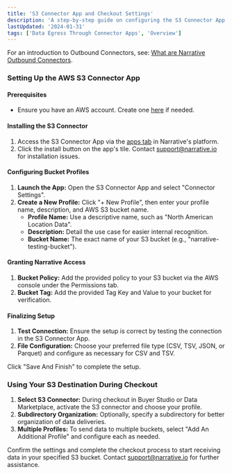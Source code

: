 ```yaml
---
title: 'S3 Connector App and Checkout Settings'
description: 'A step-by-step guide on configuring the S3 Connector App for direct data deliveries to your AWS S3 bucket.'
lastUpdated: '2024-01-31'
tags: ['Data Egress Through Connector Apps', 'Overview']
---
```


For an introduction to Outbound Connectors, see: [What are Narrative Outbound Connectors](https://kb.narrative.io/what-is-a-narrative-outbound-connector).

### Setting Up the AWS S3 Connector App

#### **Prerequisites**

- Ensure you have an AWS account. Create one [here](https://aws.amazon.com/pm/serv-s3/?trk=fecf68c9-3874-4ae2-a7ed-72b6d19c8034&sc_channel=ps&sc_campaign=acquisition&sc_medium=ACQ-P|PS-GO|Brand|Desktop|SU|Storage|S3|US|EN|Text&s_kwcid=AL!4422!3!488982706710!p!!g!!amazon%20s3%20account&ef_id=Cj0KCQjw4PKTBhD8ARIsAHChzRLobwTN-0URXY5Rt3vl4UpP2B0_uCA92enmL1SxIZX6Ff-s9rLmJvYaArGpEALw_wcB:G:s&s_kwcid=AL!4422!3!488982706710!p!!g!!amazon%20s3%20account) if needed.

#### **Installing the S3 Connector**

1. Access the S3 Connector App via the [apps tab](https://app.narrative.io/apps) in Narrative's platform.
2. Click the install button on the app's tile. Contact <support@narrative.io> for installation issues.

#### **Configuring Bucket Profiles**

1. **Launch the App:** Open the S3 Connector App and select "Connector Settings".
2. **Create a New Profile:** Click "+ New Profile", then enter your profile name, description, and AWS S3 bucket name.
   - **Profile Name:** Use a descriptive name, such as "North American Location Data".
   - **Description:** Detail the use case for easier internal recognition.
   - **Bucket Name:** The exact name of your S3 bucket (e.g., "narrative-testing-bucket").

#### **Granting Narrative Access**

1. **Bucket Policy:** Add the provided policy to your S3 bucket via the AWS console under the Permissions tab.
2. **Bucket Tag:** Add the provided Tag Key and Value to your bucket for verification.

#### **Finalizing Setup**

1. **Test Connection:** Ensure the setup is correct by testing the connection in the S3 Connector App.
2. **File Configuration:** Choose your preferred file type (CSV, TSV, JSON, or Parquet) and configure as necessary for CSV and TSV.

Click "Save And Finish" to complete the setup.

### Using Your S3 Destination During Checkout

1. **Select S3 Connector:** During checkout in Buyer Studio or Data Marketplace, activate the S3 connector and choose your profile.
2. **Subdirectory Organization:** Optionally, specify a subdirectory for better organization of data deliveries.
3. **Multiple Profiles:** To send data to multiple buckets, select "Add An Additional Profile" and configure each as needed.

Confirm the settings and complete the checkout process to start receiving data in your specified S3 bucket. Contact <support@narrative.io> for further assistance.
